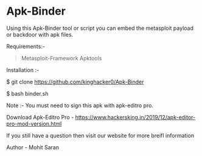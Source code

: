 # Apk-Binder
Using this Apk-Binder tool or script you can embed the metasploit payload or backdoor with apk files.

Requirements:-
> Metasploit-Framework
> Apktools

Installation :-

$ git clone https://github.com/kinghacker0/Apk-Binder

$ bash binder.sh

Note :- You must need to sign this apk with apk-editro pro.

Download Apk-Editro Pro - https://www.hackersking.in/2019/12/apk-editor-pro-mod-version.html

If you still have a question then visit our website for more breifl information

Author - Mohit Saran
